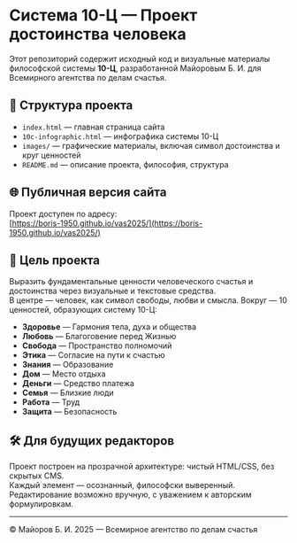 # Система 10-Ц — Проект достоинства человека

Этот репозиторий содержит исходный код и визуальные материалы философской системы **10-Ц**, разработанной Майоровым Б. И. для Всемирного агентства по делам счастья.

## 📐 Структура проекта

- `index.html` — главная страница сайта
- `10c-infographic.html` — инфографика системы 10-Ц
- `images/` — графические материалы, включая символ достоинства и круг ценностей
- `README.md` — описание проекта, философия, структура

## 🌐 Публичная версия сайта

Проект доступен по адресу:  
[https://boris-1950.github.io/vas2025/](https://boris-1950.github.io/vas2025/)

## 🎯 Цель проекта

Выразить фундаментальные ценности человеческого счастья и достоинства через визуальные и текстовые средства.  
В центре — человек, как символ свободы, любви и смысла. Вокруг — 10 ценностей, образующих систему 10-Ц:

- **Здоровье** — Гармония тела, духа и общества  
- **Любовь** — Благоговение перед Жизнью  
- **Свобода** — Пространство полномочий  
- **Этика** — Согласие на пути к счастью  
- **Знания** — Образование  
- **Дом** — Место отдыха  
- **Деньги** — Средство платежа  
- **Семья** — Близкие люди  
- **Работа** — Труд  
- **Защита** — Безопасность

## 🛠 Для будущих редакторов

Проект построен на прозрачной архитектуре: чистый HTML/CSS, без скрытых CMS.  
Каждый элемент — осознанный, философски выверенный.  
Редактирование возможно вручную, с уважением к авторским формулировкам.

---

© Майоров Б. И. 2025 — Всемирное агентство по делам счастья
